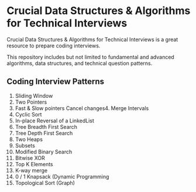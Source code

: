 # Crucial Data Structures & Algorithms for Technical Interviews

Crucial Data Structures & Algorithms for Technical Interviews is a great resource to prepare coding interviews.

This repository includes but not limited to fundamental and advanced algorithms, data structures, and technical question patterns.

## Coding Interview Patterns

1. Sliding Window
2. Two Pointers
3. Fast & Slow pointers
Cancel changes4. Merge Intervals
5. Cyclic Sort
6. In-place Reversal of a LinkedList
7. Tree Breadth First Search
8. Tree Depth First Search
9. Two Heaps
10. Subsets
11. Modified Binary Search
12. Bitwise XOR
13. Top K Elements
14. K-way merge
15. 0 / 1 Knapsack (Dynamic Programming
16. Topological Sort (Graph)
